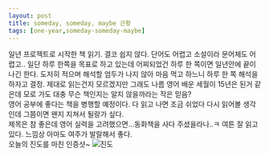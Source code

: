 ```yaml
---
layout: post
title: someday, someday, maybe 근황
tags: [one-year,someday-someday-maybe]
---
```

일년 프로젝트로 시작한 책 읽기. 결코 쉽지 않다. 단어도 어렵고 소설이라 문어체도 어렵고.. 일단 하루 한쪽을 목표로 하고 있는데 어찌되었건 하루 한 쪽이면 일년안에 끝이 나긴 한다. 도저히 적으며 해석할 엄두가 나지 않아 마음 먹고 하느니 하루 한 쪽 해석을 하자고 결정. 제대로 읽는건지 모르겠지만 그래도 나름 영어 배운 세월이 15년은 된거 같은데 모로 가도 대충 무슨 책인지는 알지 않을까라는 작은 믿음?      
영어 공부에 좋다는 책을 병행할 예정이다. 다 읽고 나면 조금 쉬었다 다시 읽어볼 생각인데 그쯤이면 왠지 지쳐서 될랑가 싶다.     
제목은 참 좋은데 영어 실력을 고려했으면...동화책을 사다 주셨을라나..ㅋ 여튼 잘 읽고 있다. 느낌상 아마도 여주가 발랄해서 좋다.     
오늘의 진도를 마친 인증샷~
![진도](http://lh3.googleusercontent.com/-m0Fn6RxTvv4/VqDI4Ndws2I/AAAAAAAAAlQ/2HqV7x5tf-U/s1280/upload_-1.jpg)